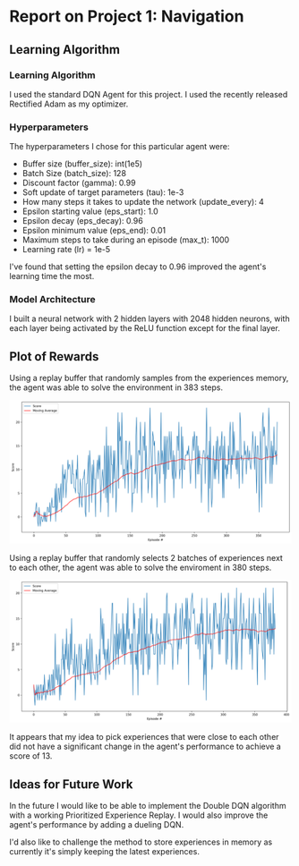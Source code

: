 [//]: # (Image References)

[image1]: https://raw.githubusercontent.com/fredericosantos/DRLN_Navigation/master/image1.png "Random Samples"
[image2]: https://raw.githubusercontent.com/fredericosantos/DRLN_Navigation/master/image2.png "Random batches of Samples"

# Report on Project 1: Navigation

## Learning Algorithm

### Learning Algorithm

I used the standard DQN Agent for this project. I used the recently released Rectified Adam as my optimizer.

### Hyperparameters

The hyperparameters I chose for this particular agent were:

- Buffer size (buffer_size): int(1e5)
- Batch Size (batch_size): 128
- Discount factor (gamma): 0.99
- Soft update of target parameters (tau): 1e-3
- How many steps it takes to update the network (update_every): 4
- Epsilon starting value (eps_start): 1.0
- Epsilon decay (eps_decay): 0.96
- Epsilon minimum value (eps_end): 0.01
- Maximum steps to take during an episode (max_t): 1000
- Learning rate (lr) = 1e-5

I've found that setting the epsilon decay to 0.96 improved the agent's learning time the most.

### Model Architecture

I built a neural network with 2 hidden layers with 2048 hidden neurons, with each layer being activated by the ReLU function except for the final layer.

## Plot of Rewards

Using a replay buffer that randomly samples from the experiences memory, the agent was able to solve the environment in 383 steps.

![Random loose samples][image1]

Using a replay buffer that randomly selects 2 batches of experiences next to each other, the agent was able to solve the enviroment in 380 steps.

![Random batches of samples][image2]

It appears that my idea to pick experiences that were close to each other did not have a significant change in the agent's performance to achieve a score of 13.

## Ideas for Future Work

In the future I would like to be able to implement the Double DQN algorithm with a working Prioritized Experience Replay. I would also improve the agent's performance by adding a dueling DQN.

I'd also like to challenge the method to store experiences in memory as currently it's simply keeping the latest experiences.






